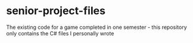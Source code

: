 # senior-project-files
The existing code for a game completed in one semester - this repository only contains the C# files I personally wrote
